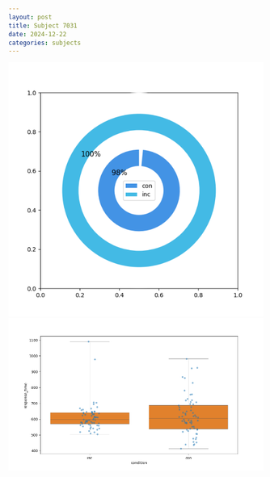 ```yaml
---
layout: post
title: Subject 7031
date: 2024-12-22
categories: subjects
---
```


![](data/7031/run-4/7031_accuracy_by_condition.png)
![](data/7031/run-4/7031_rt.png)
